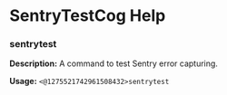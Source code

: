 # SentryTestCog Help

### sentrytest

**Description:** A command to test Sentry error capturing.

**Usage:** `<@1275521742961508432>sentrytest`

